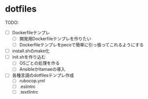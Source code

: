 # dotfiles

TODO:
- [ ] Dockerfileテンプレ
  - [ ] 開発用Dockerfileテンプレを作りたい
  - [ ] Dockerfileテンプレをpecoで簡単に引っ張ってこれるようにする
- [ ] install.shのmake化
- [ ] init.shを作り込む
  - [ ] OSごとの処理を作る
  - [ ] AnsibleかItamaeの導入
- [ ] 各種言語のdotfilesテンプレ作成
  - [ ] rubocop.yml
  - [ ] .eslintrc
  - [ ] .textlintrc
